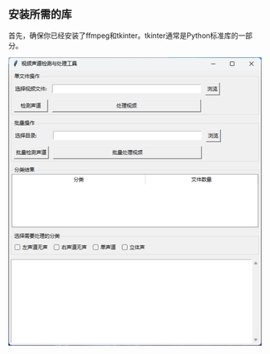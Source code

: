 ## 安装所需的库

首先，确保你已经安装了ffmpeg和tkinter。tkinter通常是Python标准库的一部分。

![GitHub图像](/屏幕截图%202025-01-15%20160435.png)

